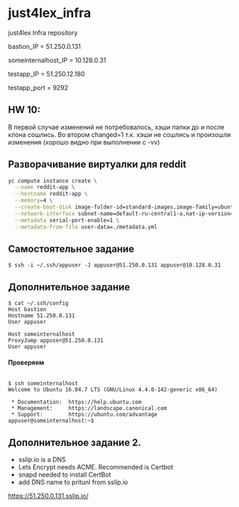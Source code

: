 # just4lex_infra
just4lex Infra repository


bastion_IP = 51.250.0.131

someinternalhost_IP = 10.128.0.31

testapp_IP = 51.250.12.180

testapp_port = 9292

## HW 10:
  В первой случае изменений не потребовалось, хэши папки до и после клона сошлись. Во втором changed=1 т.к. хэши не сошлись и произошли изменения (хорошо видно при выполнении с -vv)

## Разворачивание виртуалки для reddit

```bash
yc compute instance create \
  --name reddit-app \
  --hostname reddit-app \
  --memory=4 \
  --create-boot-disk image-folder-id=standard-images,image-family=ubuntu-1604-lts,size=10GB \
  --network-interface subnet-name=default-ru-central1-a,nat-ip-version=ipv4 \
  --metadata serial-port-enable=1 \
  --metadata-from-file user-data=./metadata.yml
```
## Самостоятельное задание
`$ ssh -i ~/.ssh/appuser -J appuser@51.250.0.131 appuser@10.128.0.31`
## Дополнительное задание
```
$ cat ~/.ssh/config
Host bastion
Hostname 51.250.0.131
User appuser

Host someinternalhost
ProxyJump appuser@51.250.0.131
User appuser
```

#### Проверяем
```

$ ssh someinternalhost
Welcome to Ubuntu 16.04.7 LTS (GNU/Linux 4.4.0-142-generic x86_64)

 * Documentation:  https://help.ubuntu.com
 * Management:     https://landscape.canonical.com
 * Support:        https://ubuntu.com/advantage
appuser@someinternalhost:~$
```
## Дополнительное задание 2.
- sslip.io is a DNS
- Lets Encrypt needs ACME. Recommended is Certbot
- snapd needed to install CertBot
- add DNS name to pritunl from sslip.io


https://51.250.0.131.sslip.io/
